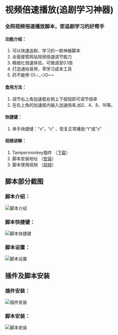 # 视频倍速播放(追剧学习神器)
### 全网视频倍速播放脚本，您追剧学习的好帮手

#### 功能介绍：
1. 可以快速追剧、学习的一款神器脚本
2. 全面接管网站视频倍速调节能力
3. 精细化倍速体验，可微调至0.1倍
4. 打造通俗易用，零学习成本工具 
5. 药不能停 O(∩_∩)O~~

#### 食用方法：
1. 调节右上角加速框右侧上下按钮即可调节倍率
2. 在右上角的加速框内输入加速倍率,如2、4、8、16等。

#### 快捷键：
1. 单手快捷键：“x”，“c” 、恢复正常播放:“t”或“z”

#### 视频讲解：
1. Tampermonkey插件 （[下载](https://www.tampermonkey.net/index.php)）
2. 脚本安装地址      （[安装](https://greasyfork.org/zh-CN/scripts/421170)）
3. 脚本使用视频      （[视频](https://www.bilibili.com/video/BV1La411r7ra)）  

## 脚本部分截图
### 脚本介绍：
![脚本介绍](https://gitee.com/leiwang2010/speed_video_mon/raw/master/showImgs/2023/0919/03.gif "03.gif")
### 脚本快捷键：
![脚本快捷键](https://gitee.com/leiwang2010/speed_video_mon/raw/master/showImgs/2023/0919/04.gif "04.gif")
### 脚本设置：
![脚本设置](https://gitee.com/leiwang2010/speed_video_mon/raw/master/showImgs/2023/0919/05.gif "05.gif")  

## 插件及脚本安装
### 插件安装：
![插件安装](https://gitee.com/leiwang2010/speed_video_mon/raw/master/showImgs/2023/0919/01.gif "01.gif")
### 脚本安装：
![脚本安装](https://gitee.com/leiwang2010/speed_video_mon/raw/master/showImgs/2023/0919/02.gif "02.gif")

[comment]: <> (#### 后记说明：)
[comment]: <> (  你好，首先感谢您的使用，作者由于工作原因，不能及时进行维护，对此感到十分抱歉，由于一些特殊原因，最近更换了电脑，发现其他视频播放脚本与本脚本有所冲突，使用时可以先关闭其他视频播放脚本后，进行刷新尝试，最后对于您的使用与支持，再次表示感谢，祝好)